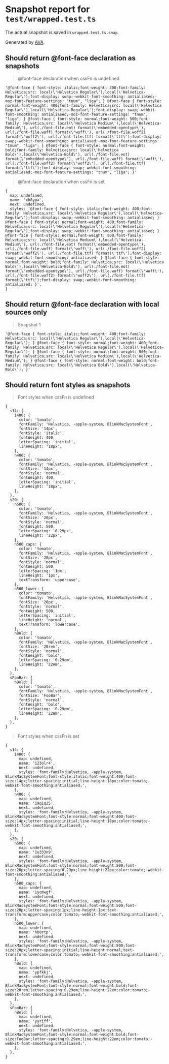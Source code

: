 # Snapshot report for `test/wrapped.test.ts`

The actual snapshot is saved in `wrapped.test.ts.snap`.

Generated by [AVA](https://ava.li).

## Should return @font-face declaration as snapshots

> @font-face declaration when cssFn is undefined

    '@font-face { font-style: italic;font-weight: 400;font-family: Helvetica;src: local(\'Helvetica Regular\'),local(\'Helvetica-Regular\');font-display: swap;-webkit-font-smoothing: antialiased;-moz-font-feature-settings: "tnum", "liga"; } @font-face { font-style: normal;font-weight: 400;font-family: Helvetica;src: local(\'Helvetica Regular\'),local(\'Helvetica-Regular\');font-display: swap;-webkit-font-smoothing: antialiased;-moz-font-feature-settings: "tnum", "liga"; } @font-face { font-style: normal;font-weight: 500;font-family: Helvetica;src: local(\'Helvetica Medium\'),local(\'Helvetica-Medium\'), url(./font-file.eot) format(\'embedded-opentype\'), url(./font-file.woff) format(\'woff\'), url(./font-file.woff2) format(\'woff2\'), url(./font-file.ttf) format(\'ttf\');font-display: swap;-webkit-font-smoothing: antialiased;-moz-font-feature-settings: "tnum", "liga"; } @font-face { font-style: normal;font-weight: bold;font-family: Helvetica;src: local(\'Helvetica Bold\'),local(\'Helvetica-Bold\'), url(./font-file.eot) format(\'embedded-opentype\'), url(./font-file.woff) format(\'woff\'), url(./font-file.woff2) format(\'woff2\'), url(./font-file.ttf) format(\'ttf\');font-display: swap;-webkit-font-smoothing: antialiased;-moz-font-feature-settings: "tnum", "liga"; }'

> @font-face declaration when cssFn is set

    {
      map: undefined,
      name: 'xb8ypa',
      next: undefined,
      styles: '@font-face { font-style: italic;font-weight: 400;font-family: Helvetica;src: local(\'Helvetica Regular\'),local(\'Helvetica-Regular\');font-display: swap;-webkit-font-smoothing: antialiased; } @font-face { font-style: normal;font-weight: 400;font-family: Helvetica;src: local(\'Helvetica Regular\'),local(\'Helvetica-Regular\');font-display: swap;-webkit-font-smoothing: antialiased; } @font-face { font-style: normal;font-weight: 500;font-family: Helvetica;src: local(\'Helvetica Medium\'),local(\'Helvetica-Medium\'), url(./font-file.eot) format(\'embedded-opentype\'), url(./font-file.woff) format(\'woff\'), url(./font-file.woff2) format(\'woff2\'), url(./font-file.ttf) format(\'ttf\');font-display: swap;-webkit-font-smoothing: antialiased; } @font-face { font-style: normal;font-weight: bold;font-family: Helvetica;src: local(\'Helvetica Bold\'),local(\'Helvetica-Bold\'), url(./font-file.eot) format(\'embedded-opentype\'), url(./font-file.woff) format(\'woff\'), url(./font-file.woff2) format(\'woff2\'), url(./font-file.ttf) format(\'ttf\');font-display: swap;-webkit-font-smoothing: antialiased; }',
    }

## Should return @font-face declaration with local sources only

> Snapshot 1

    '@font-face { font-style: italic;font-weight: 400;font-family: Helvetica;src: local(\'Helvetica Regular\'),local(\'Helvetica-Regular\'); } @font-face { font-style: normal;font-weight: 400;font-family: Helvetica;src: local(\'Helvetica Regular\'),local(\'Helvetica-Regular\'); } @font-face { font-style: normal;font-weight: 500;font-family: Helvetica;src: local(\'Helvetica Medium\'),local(\'Helvetica-Medium\'); } @font-face { font-style: normal;font-weight: bold;font-family: Helvetica;src: local(\'Helvetica Bold\'),local(\'Helvetica-Bold\'); }'

## Should return font styles as snapshots

> Font styles when cssFn is undefined

    {
      s14: {
        i400: {
          color: 'tomato',
          fontFamily: 'Helvetica, -apple-system, BlinkMacSystemFont',
          fontSize: '14px',
          fontStyle: 'italic',
          fontWeight: 400,
          letterSpacing: 'initial',
          lineHeight: '18px',
        },
        n400: {
          color: 'tomato',
          fontFamily: 'Helvetica, -apple-system, BlinkMacSystemFont',
          fontSize: '14px',
          fontStyle: 'normal',
          fontWeight: 400,
          letterSpacing: 'initial',
          lineHeight: '18px',
        },
      },
      s20: {
        n500: {
          color: 'tomato',
          fontFamily: 'Helvetica, -apple-system, BlinkMacSystemFont',
          fontSize: '20px',
          fontStyle: 'normal',
          fontWeight: 500,
          letterSpacing: '0.29px',
          lineHeight: '22px',
        },
        n500_caps: {
          color: 'tomato',
          fontFamily: 'Helvetica, -apple-system, BlinkMacSystemFont',
          fontSize: '20px',
          fontStyle: 'normal',
          fontWeight: 500,
          letterSpacing: '1px',
          lineHeight: '1px',
          textTransform: 'uppercase',
        },
        n500_lower: {
          color: 'tomato',
          fontFamily: 'Helvetica, -apple-system, BlinkMacSystemFont',
          fontSize: '20px',
          fontStyle: 'normal',
          fontWeight: 500,
          letterSpacing: 'initial',
          lineHeight: 'normal',
          textTransform: 'lowercase',
        },
        nBold: {
          color: 'tomato',
          fontFamily: 'Helvetica, -apple-system, BlinkMacSystemFont',
          fontSize: '20rem',
          fontStyle: 'normal',
          fontWeight: 'bold',
          letterSpacing: '0.29em',
          lineHeight: '22em',
        },
      },
      sFooBar: {
        nBold: {
          color: 'tomato',
          fontFamily: 'Helvetica, -apple-system, BlinkMacSystemFont',
          fontSize: 'FooBar',
          fontStyle: 'normal',
          fontWeight: 'bold',
          letterSpacing: '0.29em',
          lineHeight: '22em',
        },
      },
    }

> Font styles when cssFn is set

    {
      s14: {
        i400: {
          map: undefined,
          name: '123olr4',
          next: undefined,
          styles: 'font-family:Helvetica, -apple-system, BlinkMacSystemFont;font-style:italic;font-weight:400;font-size:14px;letter-spacing:initial;line-height:18px;color:tomato;-webkit-font-smoothing:antialiased;',
        },
        n400: {
          map: undefined,
          name: '19q1q25',
          next: undefined,
          styles: 'font-family:Helvetica, -apple-system, BlinkMacSystemFont;font-style:normal;font-weight:400;font-size:14px;letter-spacing:initial;line-height:18px;color:tomato;-webkit-font-smoothing:antialiased;',
        },
      },
      s20: {
        n500: {
          map: undefined,
          name: '1u333n9',
          next: undefined,
          styles: 'font-family:Helvetica, -apple-system, BlinkMacSystemFont;font-style:normal;font-weight:500;font-size:20px;letter-spacing:0.29px;line-height:22px;color:tomato;-webkit-font-smoothing:antialiased;',
        },
        n500_caps: {
          map: undefined,
          name: '1ycmwgf',
          next: undefined,
          styles: 'font-family:Helvetica, -apple-system, BlinkMacSystemFont;font-style:normal;font-weight:500;font-size:20px;letter-spacing:1px;line-height:1px;text-transform:uppercase;color:tomato;-webkit-font-smoothing:antialiased;',
        },
        n500_lower: {
          map: undefined,
          name: 'hb0rtp',
          next: undefined,
          styles: 'font-family:Helvetica, -apple-system, BlinkMacSystemFont;font-style:normal;font-weight:500;font-size:20px;letter-spacing:initial;line-height:normal;text-transform:lowercase;color:tomato;-webkit-font-smoothing:antialiased;',
        },
        nBold: {
          map: undefined,
          name: 'ypfkkj',
          next: undefined,
          styles: 'font-family:Helvetica, -apple-system, BlinkMacSystemFont;font-style:normal;font-weight:bold;font-size:20rem;letter-spacing:0.29em;line-height:22em;color:tomato;-webkit-font-smoothing:antialiased;',
        },
      },
      sFooBar: {
        nBold: {
          map: undefined,
          name: 'yyriff',
          next: undefined,
          styles: 'font-family:Helvetica, -apple-system, BlinkMacSystemFont;font-style:normal;font-weight:bold;font-size:FooBar;letter-spacing:0.29em;line-height:22em;color:tomato;-webkit-font-smoothing:antialiased;',
        },
      },
    }

